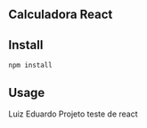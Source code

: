 Calculadora React
---



Install
---

`npm install`



Usage
---


Luiz Eduardo
Projeto teste de react
